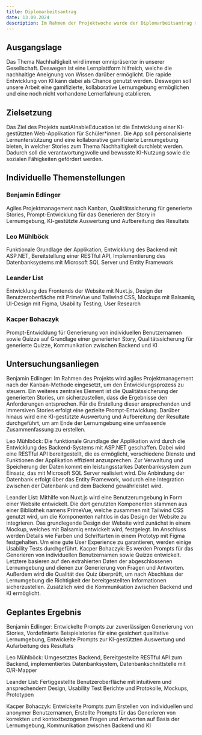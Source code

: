 ```yaml
---
title: Diplomarbeitsantrag
date: 13.09.2024
description: Im Rahmen der Projektwoche wurde der Diplomarbeitsantrag mit genaueren Projektdetails für das ABA-Portal erstellt.
---
```


## Ausgangslage
Das Thema Nachhaltigkeit wird immer omnipräsenter in unserer Gesellschaft. Deswegen ist eine Lernplattform hilfreich, welche die nachhaltige Aneignung von Wissen darüber ermöglicht. Die rapide Entwicklung von KI kann dabei als Chance genutzt werden. Deswegen soll unsere Arbeit eine gamifizierte, kollaborative Lernumgebung ermöglichen und eine noch nicht vorhandene Lernerfahrung etablieren.

## Zielsetzung
Das Ziel des Projekts sustAInableEducation ist die Entwicklung einer KI-gestützten Web-Applikation für Schüler*innen. Die App soll personalisierte Lernunterstützung und eine kollaborative gamifizierte Lernumgebung bieten, in welcher Stories zum Thema Nachhaltigkeit durchlebt werden. Dadurch soll die verantwortungsvolle und bewusste KI-Nutzung sowie die sozialen Fähigkeiten gefördert werden.

## Individuelle Themenstellungen
### Benjamin Edlinger
Agiles Projektmanagement nach Kanban, Qualitätssicherung für generierte Stories, Prompt-Entwicklung für das Generieren der Story in Lernumgebung, KI-gestützte Auswertung und Aufbereitung des Resultats
### Leo Mühlböck
Funktionale Grundlage der Applikation, Entwicklung des Backend mit ASP.NET, Bereitstellung einer RESTful API, Implementierung des Datenbanksystems mit Microsoft SQL Server und Entity Framework
### Leander List
Entwicklung des Frontends der Website mit Nuxt.js, Design der Benutzeroberfläche mit PrimeVue und Tailwind CSS, Mockups mit Balsamiq, UI-Design mit Figma, Usability Testing, User Research
### Kacper Bohaczyk 
Prompt-Entwicklung für Generierung von individuellen Benutzernamen sowie Quizze auf Grundlage einer generierten Story, Qualitätssicherung für generierte Quizze, Kommunikation zwischen Backend und KI

## Untersuchungsanliegen 
Benjamin Edlinger: Im Rahmen des Projekts wird agiles Projektmanagement nach der Kanban-Methode eingesetzt, um den Entwicklungsprozess zu steuern. Ein weiteres zentrales Element ist die Qualitätssicherung der generierten Stories, um sicherzustellen, dass die Ergebnisse den Anforderungen entsprechen. Für die Erstellung dieser ansprechenden und immersiven Stories erfolgt eine gezielte Prompt-Entwicklung. Darüber hinaus wird eine KI-gestützte Auswertung und Aufbereitung der Resultate durchgeführt, um am Ende der Lernumgebung eine umfassende Zusammenfassung zu erstellen.

Leo Mühlböck: Die funktionale Grundlage der Applikation wird durch die Entwicklung des Backend-Systems mit ASP.NET geschaffen. Dabei wird eine RESTful API bereitgestellt, die es ermöglicht, verschiedene Dienste und Funktionen der Applikation effizient anzusprechen. Zur Verwaltung und Speicherung der Daten kommt ein leistungsstarkes Datenbanksystem zum Einsatz, das mit Microsoft SQL Server realisiert wird. Die Anbindung der Datenbank erfolgt über das Entity Framework, wodurch eine Integration zwischen der Datenbank und dem Backend gewährleistet wird.

Leander List: Mithilfe von Nuxt.js wird eine Benutzerumgebung in Form einer Website entwickelt. Die dort genutzten Komponenten stammen aus einer Bibliothek namens PrimeVue, welche zusammen mit Tailwind CSS genutzt wird, um die Komponenten nahtlos in das Design der Website zu integrieren. Das grundlegende Design der Website wird zunächst in einem Mockup, welches mit Balsamiq entwickelt wird, festgelegt. Im Anschluss werden Details wie Farben und Schriftarten in einem Prototyp mit Figma festgehalten. Um eine gute User Experience zu garantieren, werden einige Usability Tests durchgeführt.
Kacper Bohaczyk: Es werden Prompts für das Generieren von individuellen Benutzernamen sowie Quizze entwickelt. Letztere basieren auf den extrahierten Daten der abgeschlossenen Lernumgebung und dienen zur Generierung von Fragen und Antworten. Außerdem wird die Qualität des Quiz überprüft, um nach Abschluss der Lernumgebung die Richtigkeit der bereitgestellten Informationen sicherzustellen. Zusätzlich wird die Kommunikation zwischen Backend und KI ermöglicht.

## Geplantes Ergebnis
Benjamin Edlinger: Entwickelte Prompts zur zuverlässigen Generierung von Stories, Vordefinierte Beispielstories für eine gesichert qualitative Lernumgebung, Entwickelte Prompts zur KI-gestützten Auswertung und Aufarbeitung des Resultats

Leo Mühlböck: Umgesetztes Backend, Bereitgestellte RESTful API zum Backend, implementiertes Datenbanksystem, Datenbankschnittstelle mit O/R-Mapper

Leander List: Fertiggestellte Benutzeroberfläche mit intuitivem und ansprechendem Design, Usability Test Berichte und Protokolle, Mockups, Prototypen

Kacper Bohaczyk:  Entwickelte Prompts zum Erstellen von individuellen und anonymer Benutzernamen, Erstellte Prompts für das Generieren von korrekten und kontextbezogenen Fragen und Antworten auf Basis der Lernumgebung, Kommunikation zwischen Backend und KI

